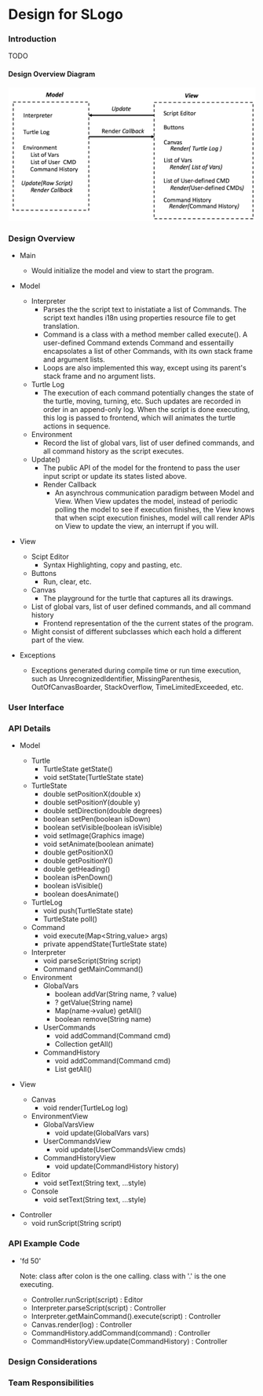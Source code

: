 # Design for SLogo


### Introduction
TODO

#### Design Overview Diagram

![Design Overview Diagram](design_overview.png "Design Overview Diagram")


### Design Overview

+ Main
    * Would initialize the model and view to start the program.

+ Model
	* Interpreter
    	* Parses the the script text to inistatiate a list of Commands. The script text handles i18n using properties resource file to get translation.
    	* Command is a class with a method member called execute(). A user-defined Command extends Command and essentailly encapsolates a list of other Commands, with its own stack frame and argument lists.
    	* Loops are also implemented this way, except using its parent's stack frame and no argument lists.
    * Turtle Log
    	* The execution of each command potentially changes the state of the turtle, moving, turning, etc. Such updates are recorded in order in an append-only log. When the script is done executing, this log is passed to frontend, which will animates the turtle actions in sequence. 
    * Environment
    	* Record the list of global vars, list of user defined commands, and all command history as the script executes.
    * Update()
    	* The public API of the model for the frontend to pass the user input script or update its states listed above. 
    	* Render Callback
    		* An asynchrous communication paradigm between Model and View. When View updates the model, instead of periodic polling the model to see if execution finishes, the View knows that when scipt execution finishes, model will call render APIs on View to update the view, an interrupt if you will. 

+ View
    * Scipt Editor
    	* Syntax Highlighting, copy and pasting, etc. 
    * Buttons
    	* Run, clear, etc.
    * Canvas
    	* The playground for the turtle that captures all its drawings. 
    * List of global vars, list of user defined commands, and all command history
    	* Frontend representation of the the current states of the program. 
	* Might consist of different subclasses which each hold a different part of the view.
    
+ Exceptions
	* Exceptions generated during compile time or run time execution, such as UnrecognizedIdentifier, MissingParenthesis, OutOfCanvasBoarder, StackOverflow, TimeLimitedExceeded, etc. 

### User Interface


### API Details

+ Model
    * Turtle
        * TurtleState getState()
        * void setState(TurtleState state)
    * TurtleState
        * double setPositionX(double x)
        * double setPositionY(double y)
        * double setDirection(double degrees)
        * boolean setPen(boolean isDown)
        * boolean setVisible(boolean isVisible)
        * void setImage(Graphics image)
        * void setAnimate(boolean animate)
        * double getPositionX()
        * double getPositionY()
        * double getHeading()
        * boolean isPenDown()
        * boolean isVisible()
        * boolean doesAnimate()
    * TurtleLog
        * void push(TurtleState state)
        * TurtleState poll()
    * Command
        * void execute(Map<String,value> args)
        * private appendState(TurtleState state)
    * Interpreter
        * void parseScript(String script)
        * Command getMainCommand()
    * Environment
        * GlobalVars
            * boolean addVar(String name, ? value)
            * ? getValue(String name)
            * Map(name->value) getAll()
            * boolean remove(String name)
        * UserCommands
            * void addCommand(Command cmd)
            * Collection<Command> getAll()
        * CommandHistory
            * void addCommand(Command cmd)
            * List<Command> getAll()

+ View
    * Canvas
        * void render(TurtleLog log)
    * EnvironmentView
        * GlobalVarsView
            * void update(GlobalVars vars)
        * UserCommandsView
            * void update(UserCommandsView cmds)
        * CommandHistoryView
            * void update(CommandHistory history)
    * Editor
        * void setText(String text, ...style)
    * Console
        * void setText(String text, ...style)

* Controller
    * void runScript(String script)

### API Example Code

+ 'fd 50'

    Note: class after colon is the one calling. class with '.' is the one executing.
    * Controller.runScript(script) : Editor
    * Interpreter.parseScript(script) : Controller
    * Interpreter.getMainCommand().execute(script) : Controller
    * Canvas.render(log) : Controller
    * CommandHistory.addCommand(command) : Controller
    * CommandHistoryView.update(CommandHistory) : Controller

### Design Considerations 


### Team Responsibilities


